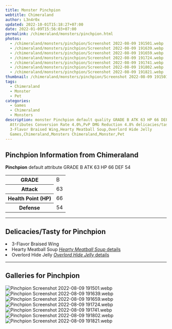 ```yaml
---
title: Monster Pinchpion
webtitle: Chimeraland
author: L3n4r0x
updated: 2022-10-01T15:18:27+07:00
date: 2022-01-09T15:56:03+07:00
permalink: /chimeraland/monsters/pinchpion.html
photos:
  - /chimeraland/monsters/pinchpion/Screenshot 2022-08-09 191501.webp
  - /chimeraland/monsters/pinchpion/Screenshot 2022-08-09 191639.webp
  - /chimeraland/monsters/pinchpion/Screenshot 2022-08-09 191659.webp
  - /chimeraland/monsters/pinchpion/Screenshot 2022-08-09 191724.webp
  - /chimeraland/monsters/pinchpion/Screenshot 2022-08-09 191741.webp
  - /chimeraland/monsters/pinchpion/Screenshot 2022-08-09 191802.webp
  - /chimeraland/monsters/pinchpion/Screenshot 2022-08-09 191821.webp
thumbnail: /chimeraland/monsters/pinchpion/Screenshot 2022-08-09 191501.webp
tags:
  - Chimeraland
  - Monster
  - Pet
categories:
  - Games
  - Chimeraland
  - Monsters
description: monster Pinchpion default quality GRADE B ATK 63 HP 66 DEF 54
  Attributes Conversion Rate 4.0%,PvP DMG Reduction 4.8% delicacies/tasty
  3-Flavor Braised Wing,Hearty Meatball Soup,Overlord Hide Jelly
  Games,Chimeraland,Monsters Chimeraland,Monster,Pet
---
```


<section id="bootstrap-wrapper"><link rel="stylesheet" href="https://rawcdn.githack.com/dimaslanjaka/Web-Manajemen/0c3b5aa1813bd4abcd2c11bf3e37928b15c28664/css/bootstrap-5-3-0-alpha3-wrapper.css"/><h2 id="attribute">Pinchpion Information from Chimeraland</h2><p><b>Pinchpion</b> default attribute GRADE B ATK 63 HP 66 DEF 54<table><tr><th>GRADE</th><td>B</td></tr><tr><th>Attack</th><td>63</td></tr><tr><th>Health Point (HP)</th><td>66</td></tr><tr><th>Defense</th><td>54</td></tr></table></p><hr/><h2 id="delicacies">Delicacies/Tasty for Pinchpion</h2><div class="text-white bg-dark"><li class="d-flex justify-content-between">3-Flavor Braised Wing </li><li class="d-flex justify-content-between">Hearty Meatball Soup <a href="/chimeraland/recipes/hearty-meatball-soup.html" title="Click here to view recipe Hearty Meatball Soup details"><i>Hearty Meatball Soup</i> details</a></li><li class="d-flex justify-content-between">Overlord Hide Jelly <a href="/chimeraland/recipes/overlord-hide-jelly.html" title="Click here to view recipe Overlord Hide Jelly details"><i>Overlord Hide Jelly</i> details</a></li></div><hr/><div id="gallery"><h2>Galleries for Pinchpion</h2><div class="row"><div class="col-lg-6 col-12"><img src="/chimeraland/monsters/pinchpion/Screenshot 2022-08-09 191501.webp" alt="Pinchpion Screenshot 2022-08-09 191501.webp"/></div><div class="col-lg-6 col-12"><img src="/chimeraland/monsters/pinchpion/Screenshot 2022-08-09 191639.webp" alt="Pinchpion Screenshot 2022-08-09 191639.webp"/></div><div class="col-lg-6 col-12"><img src="/chimeraland/monsters/pinchpion/Screenshot 2022-08-09 191659.webp" alt="Pinchpion Screenshot 2022-08-09 191659.webp"/></div><div class="col-lg-6 col-12"><img src="/chimeraland/monsters/pinchpion/Screenshot 2022-08-09 191724.webp" alt="Pinchpion Screenshot 2022-08-09 191724.webp"/></div><div class="col-lg-6 col-12"><img src="/chimeraland/monsters/pinchpion/Screenshot 2022-08-09 191741.webp" alt="Pinchpion Screenshot 2022-08-09 191741.webp"/></div><div class="col-lg-6 col-12"><img src="/chimeraland/monsters/pinchpion/Screenshot 2022-08-09 191802.webp" alt="Pinchpion Screenshot 2022-08-09 191802.webp"/></div><div class="col-lg-6 col-12"><img src="/chimeraland/monsters/pinchpion/Screenshot 2022-08-09 191821.webp" alt="Pinchpion Screenshot 2022-08-09 191821.webp"/></div></div></div></section>